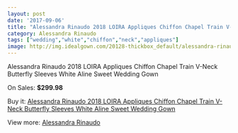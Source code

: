 ```yaml
---
layout: post
date: '2017-09-06'
title: "Alessandra Rinaudo 2018 LOIRA Appliques Chiffon Chapel Train V-Neck Butterfly Sleeves White Aline Sweet Wedding Gown"
category: Alessandra Rinaudo
tags: ["wedding","white","chiffon","neck","appliques"]
image: http://img.idealgown.com/20128-thickbox_default/alessandra-rinaudo-2018-loira-appliques-chiffon-chapel-train-v-neck-butterfly-sleeves-white-aline-sweet-wedding-gown.jpg
---
```

Alessandra Rinaudo 2018 LOIRA Appliques Chiffon Chapel Train V-Neck Butterfly Sleeves White Aline Sweet Wedding Gown

On Sales: **$299.98**
<a href="https://www.idealgown.com/en/alessandra-rinaudo/7732-alessandra-rinaudo-2018-loira-appliques-chiffon-chapel-train-v-neck-butterfly-sleeves-white-aline-sweet-wedding-gown.html"><amp-img layout="responsive" width="600" height="600" src="//img.idealgown.com/20128-thickbox_default/alessandra-rinaudo-2018-loira-appliques-chiffon-chapel-train-v-neck-butterfly-sleeves-white-aline-sweet-wedding-gown.jpg" alt="Alessandra Rinaudo 2018 LOIRA Appliques Chiffon Chapel Train V-Neck Butterfly Sleeves White Aline Sweet Wedding Gown 0" /></a>
<a href="https://www.idealgown.com/en/alessandra-rinaudo/7732-alessandra-rinaudo-2018-loira-appliques-chiffon-chapel-train-v-neck-butterfly-sleeves-white-aline-sweet-wedding-gown.html"><amp-img layout="responsive" width="600" height="600" src="//img.idealgown.com/20131-thickbox_default/alessandra-rinaudo-2018-loira-appliques-chiffon-chapel-train-v-neck-butterfly-sleeves-white-aline-sweet-wedding-gown.jpg" alt="Alessandra Rinaudo 2018 LOIRA Appliques Chiffon Chapel Train V-Neck Butterfly Sleeves White Aline Sweet Wedding Gown 1" /></a>
<a href="https://www.idealgown.com/en/alessandra-rinaudo/7732-alessandra-rinaudo-2018-loira-appliques-chiffon-chapel-train-v-neck-butterfly-sleeves-white-aline-sweet-wedding-gown.html"><amp-img layout="responsive" width="600" height="600" src="//img.idealgown.com/20130-thickbox_default/alessandra-rinaudo-2018-loira-appliques-chiffon-chapel-train-v-neck-butterfly-sleeves-white-aline-sweet-wedding-gown.jpg" alt="Alessandra Rinaudo 2018 LOIRA Appliques Chiffon Chapel Train V-Neck Butterfly Sleeves White Aline Sweet Wedding Gown 2" /></a>
<a href="https://www.idealgown.com/en/alessandra-rinaudo/7732-alessandra-rinaudo-2018-loira-appliques-chiffon-chapel-train-v-neck-butterfly-sleeves-white-aline-sweet-wedding-gown.html"><amp-img layout="responsive" width="600" height="600" src="//img.idealgown.com/20129-thickbox_default/alessandra-rinaudo-2018-loira-appliques-chiffon-chapel-train-v-neck-butterfly-sleeves-white-aline-sweet-wedding-gown.jpg" alt="Alessandra Rinaudo 2018 LOIRA Appliques Chiffon Chapel Train V-Neck Butterfly Sleeves White Aline Sweet Wedding Gown 3" /></a>

Buy it: [Alessandra Rinaudo 2018 LOIRA Appliques Chiffon Chapel Train V-Neck Butterfly Sleeves White Aline Sweet Wedding Gown](https://www.idealgown.com/en/alessandra-rinaudo/7732-alessandra-rinaudo-2018-loira-appliques-chiffon-chapel-train-v-neck-butterfly-sleeves-white-aline-sweet-wedding-gown.html "Alessandra Rinaudo 2018 LOIRA Appliques Chiffon Chapel Train V-Neck Butterfly Sleeves White Aline Sweet Wedding Gown")

View more: [Alessandra Rinaudo](https://www.idealgown.com/en/157-alessandra-rinaudo "Alessandra Rinaudo")